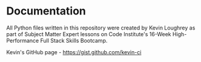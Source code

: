 # Documentation

All Python files written in this repository were created by Kevin Loughrey as part of Subject Matter Expert lessons on Code Institute's 16-Week High-Performance Full Stack Skills Bootcamp.

Kevin's GitHub page - https://gist.github.com/kevin-ci